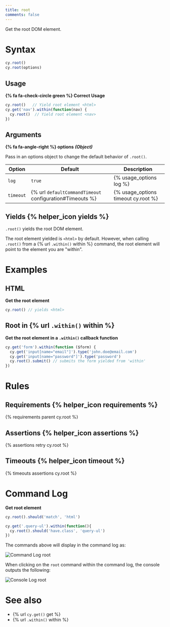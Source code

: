 ```yaml
---
title: root
comments: false
---
```


Get the root DOM element.

# Syntax

```javascript
cy.root()
cy.root(options)
```

## Usage

**{% fa fa-check-circle green %} Correct Usage**

```javascript
cy.root()   // Yield root element <html>
cy.get('nav').within(function(nav) {
  cy.root()  // Yield root element <nav>
})
```

## Arguments

**{% fa fa-angle-right %} options** ***(Object)***

Pass in an options object to change the default behavior of `.root()`.

Option | Default | Description
--- | --- | ---
`log` | `true` | {% usage_options log %}
`timeout` | {% url `defaultCommandTimeout` configuration#Timeouts %} | {% usage_options timeout cy.root %}

## Yields {% helper_icon yields %}

`.root()` yields the root DOM element.

The root element yielded is `<html>` by default. However, when calling `.root()` from a {% url `.within()` within %} command, the root element will point to the element you are "within".

# Examples

## HTML

**Get the root element**

```javascript
cy.root() // yields <html>
```

## Root in {% url `.within()` within %}

**Get the root element in a `.within()` callback function**

```javascript
cy.get('form').within(function ($form) {
  cy.get('input[name="email"]').type('john.doe@email.com')
  cy.get('input[name="password"]').type('password')
  cy.root().submit() // submits the form yielded from 'within'
})
```

# Rules

## Requirements {% helper_icon requirements %}

{% requirements parent cy.root %}

## Assertions {% helper_icon assertions %}

{% assertions retry cy.root %}

## Timeouts {% helper_icon timeout %}

{% timeouts assertions cy.root %}

# Command Log

**Get root element**

```javascript
cy.root().should('match', 'html')

cy.get('.query-ul').within(function(){
  cy.root().should('have.class', 'query-ul')
})
```

The commands above will display in the command log as:

![Command Log root](/img/api/root/find-root-element-and-assert.png)

When clicking on the `root` command within the command log, the console outputs the following:

![Console Log root](/img/api/root/console-log-root-which-is-usually-the-main-document.png)

# See also

- {% url `cy.get()` get %}
- {% url `.within()` within %}
